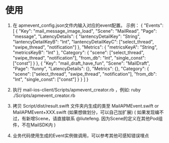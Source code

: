 # 使用

1. 在 apmevent_config.json文件内输入对应的event配置。
示例：
{
    "Events": [
        {
            "Key": "mail_message_image_load",
            "Scene": "MailRead",
            "Page": "message",
            "LatencyDetails": {
                "lantencyDetailKey": "String",
                "lantencyDetailKeyB": "Int",
                "lantencyDetailKeyC": ["select_thread", "swipe_thread", "notification"]
            },
            "Metrics": {
                "metricsKeyA": "String",
                "metricsKeyB": "Int"
            },
            "Category": {
                "scene": ["select_thread", "swipe_thread", "notification"],
                "from_db": "Int",
                "single_const": ["const"]
            }
        },
        {
            "Key": "mail_draft_have_fun",
            "Scene": "MailDraft",
            "Page": "funny",
            "LatencyDetails": {},
            "Metrics": {},
            "Category": {
                "scene": ["select_thread", "swipe_thread", "notification"],
                "from_db": "Int",
                "single_const": ["const"]
            }
        }
    ]
}

2. 执行 mail-ios-client/Scripts/apmevent_creator.rb ，例如: ruby ./Scripts/apmevent_creator.rb

3. 拷贝 Script/dist/result.swift 文件夹内生成的类至 MailAPMEvent.swift or MailAPMEvent+XXX.swift (如果想做划分，可以自己加扩展)
( 如果发现编不过，有新增Scene，请直接联系 @liutefeng. 因为Scene的定义在其他Pod组件，不在MailSDK内 )

4. 业务代码使用生成的Event实例做调用，可以参考其他可感知错误埋点
